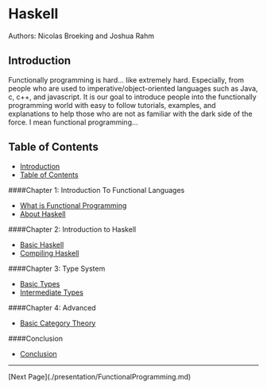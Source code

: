 Haskell
=======

Authors: Nicolas Broeking and Joshua Rahm


Introduction
------------

Functionally programming is hard... like extremely hard. Especially, from people who are used to imperative/object-oriented languages such as Java, c, c++, and javascript. It is our goal to introduce people into the functionally programming world with easy to follow tutorials, examples, and explanations to help those who are not as familiar with the dark side of the force. I mean functional programming…

Table of Contents
-----------------
* [Introduction](./README.md#introduction)
* [Table of Contents](./README.md#table-of-contents)

####Chapter 1: Introduction To Functional Languages
* [What is Functional Programming](./presentation/FunctionalProgramming.md)
* [About Haskell](./presentation/AboutHaskell.md)

####Chapter 2: Introduction to Haskell
* [Basic Haskell](./presentation/BasicHaskell.md)
* [Compiling Haskell](./presentation/CompilingHaskell.md)

####Chapter 3: Type System
* [Basic Types](./presentation/BasicTypes.md)
* [Intermediate Types](./presentation/IntermediateTypes.md)

####Chapter 4: Advanced 
* [Basic Category Theory](./presentation/BasicCategoryTheory.md)

####Conclusion
* [Conclusion](./presentation/Conclusion.md)

<!---
At the bottom of every page we need a next and previous button
-->

<hr>
[Next Page](./presentation/FunctionalProgramming.md)
